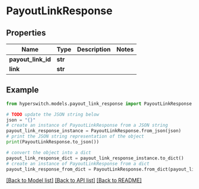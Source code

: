 # PayoutLinkResponse


## Properties

Name | Type | Description | Notes
------------ | ------------- | ------------- | -------------
**payout_link_id** | **str** |  | 
**link** | **str** |  | 

## Example

```python
from hyperswitch.models.payout_link_response import PayoutLinkResponse

# TODO update the JSON string below
json = "{}"
# create an instance of PayoutLinkResponse from a JSON string
payout_link_response_instance = PayoutLinkResponse.from_json(json)
# print the JSON string representation of the object
print(PayoutLinkResponse.to_json())

# convert the object into a dict
payout_link_response_dict = payout_link_response_instance.to_dict()
# create an instance of PayoutLinkResponse from a dict
payout_link_response_from_dict = PayoutLinkResponse.from_dict(payout_link_response_dict)
```
[[Back to Model list]](../README.md#documentation-for-models) [[Back to API list]](../README.md#documentation-for-api-endpoints) [[Back to README]](../README.md)


